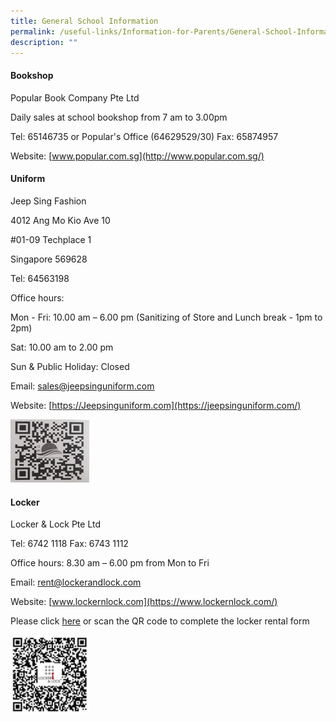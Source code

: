 ```yaml
---
title: General School Information
permalink: /useful-links/Information-for-Parents/General-School-Information/
description: ""
---
```

#### **Bookshop**

Popular Book Company Pte Ltd

Daily sales at school bookshop from 7 am to 3.00pm

Tel: 65146735 or Popular's Office (64629529/30) Fax: 65874957

Website:&nbsp;[www.popular.com.sg](http://www.popular.com.sg/)

  

#### **Uniform**

Jeep Sing Fashion

4012 Ang Mo Kio Ave 10  

#01-09 Techplace 1

Singapore 569628

Tel: 64563198

Office hours:&nbsp;

Mon - Fri: 10.00 am – 6.00 pm (Sanitizing of Store and Lunch break - 1pm to 2pm)

Sat: 10.00 am to 2.00 pm

Sun &amp; Public Holiday: Closed

Email: sales@jeepsinguniform.com  

Website:&nbsp;[https://Jeepsinguniform.com](https://jeepsinguniform.com/)

<img src="/images/Uniform%20vendor.jpeg" style="width:25%">

#### **Locker**  

Locker &amp; Lock Pte Ltd

Tel: 6742 1118 Fax: 6743 1112

Office hours: 8.30 am – 6.00 pm from Mon to Fri

Email:&nbsp;[rent@lockerandlock.com](mailto:rent@lockerandlock.com)

Website:&nbsp;[www.lockernlock.com](https://www.lockernlock.com/)

  

Please click&nbsp;[here](https://docs.google.com/forms/d/e/1FAIpQLSeisolK3flJHuHebdSK2kFlvzFlzeXmoubTjBSpnylG-NlllA/viewform)&nbsp;or scan the QR code to complete the locker rental form

<img src="/images/qrcode_locker.png" style="width:25%">